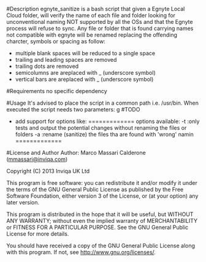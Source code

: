 #Description
egnyte_sanitize is a bash script that given a Egnyte Local Cloud folder, will verify the name of each file and folder looking for unconventional naming NOT supported by all the OSs and that the Egnyte process will refuse to sync. Any file or folder that is found carrying names not compatible with egnyte will be renamed replacing the offending charcter, symbols or spacing as follow:
- multiple blank spaces will be reduced to a single space
- trailing and leading spaces are removed
- trailing dots are removed
- semicolumns are areplaced with _ (underscore symbol)
- vertical bars are areplaced with _ (underscore symbol)

#Requirements
no specific dependency

#Usage
It's advised to place the script in a common path i.e. /usr/bin.
When executed the script needs two parameters: <elc folder path>g 
#TODO
- add support for options like:
 =============
options available:
-t :only tests and output the potential changes without renaming the files or folders
-a :rename (sanitize) the files tha are found with 'wrong' namin
 =============

#License and Author
Author: Marco Massari Calderone (mmassari@inviqa.com)

Copyright (C) 2013 Inviqa UK Ltd

This program is free software: you can redistribute it and/or modify it under the terms of the GNU General Public License as published by the Free Software Foundation, either version 3 of the License, or (at your option) any later version.

This program is distributed in the hope that it will be useful, but WITHOUT ANY WARRANTY; without even the implied warranty of MERCHANTABILITY or FITNESS FOR A PARTICULAR PURPOSE. See the GNU General Public License for more details.

You should have received a copy of the GNU General Public License along with this program. If not, see http://www.gnu.org/licenses/.

